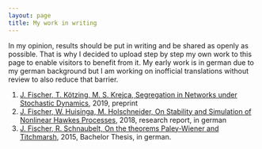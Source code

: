 ```yaml
---
layout: page
title: My work in writing 
---
```



In my opinion, results should be put in writing and be shared as openly as possible. That is why I decided to upload step by step my own work to this page to enable visitors to benefit from it. My early work is in german due to my german background but I am working on inofficial translations without review to also reduce that barrier.

1. <a href = "{{site.url}}/documents/Network_Segregation.pdf" target="_blank"> J. Fischer, T. Kötzing, M. S. Krejca, Segregation in Networks under Stochastic Dynamics</a>, 2019, preprint
2. <a href = "{{site.url}}/documents/Stability_Simulation_Hawkes.pdf" target="_blank"> J. Fischer, W. Huisinga, M. Holschneider, On Stability and Simulation of Nonlinear Hawkes Processes</a>, 2018, research report, in german 
3. <a href = "{{site.url}}/documents/Paley_Wiener_Titchmarsh_Theorem.pdf" target="_blank"> J. Fischer, R. Schnaubelt, On the theorems Paley-Wiener and Titchmarsh</a>, 2015, Bachelor Thesis, in german.
